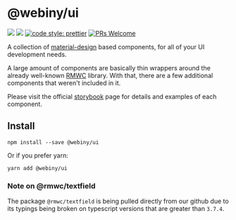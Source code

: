 # @webiny/ui
[![](https://img.shields.io/npm/dw/@webiny/ui.svg)](https://www.npmjs.com/package/@webiny/ui) 
[![](https://img.shields.io/npm/v/@webiny/ui.svg)](https://www.npmjs.com/package/@webiny/ui)
[![code style: prettier](https://img.shields.io/badge/code_style-prettier-ff69b4.svg?style=flat-square)](https://github.com/prettier/prettier)
[![PRs Welcome](https://img.shields.io/badge/PRs-welcome-brightgreen.svg?style=flat-square)](http://makeapullrequest.com)

A collection of [material-design](https://material.io/) based 
components, for all of your UI development needs. 

A large amount of components are basically thin wrappers around the
already well-known [RMWC](https://rmwc.io/) library. With that, 
there are a few additional components that weren't included in it.

Please visit the official [storybook](https://storybook.webiny.com/) page 
for details and examples of each component.
  
## Install
```
npm install --save @webiny/ui
```

Or if you prefer yarn: 
```
yarn add @webiny/ui
```

### Note on @rmwc/textfield
The package `@rmwc/textfield` is being pulled directly from our github due to its typings being broken on typescript versions that are greater than `3.7.4`. 